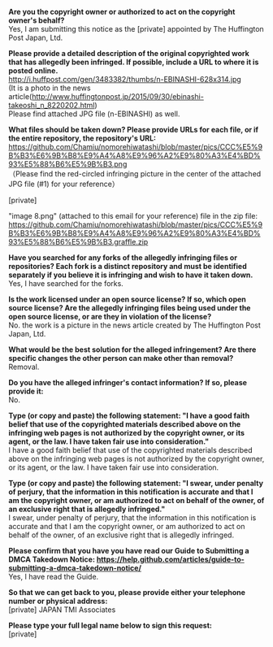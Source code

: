 **Are you the copyright owner or authorized to act on the copyright owner's behalf?**  
Yes, I am submitting this notice as the [private] appointed by The Huffington Post Japan, Ltd.

**Please provide a detailed description of the original copyrighted work that has allegedly been infringed. If possible, include a URL to where it is posted online.**  
http://i.huffpost.com/gen/3483382/thumbs/n-EBINASHI-628x314.jpg  
(It is a photo in the news article(http://www.huffingtonpost.jp/2015/09/30/ebinashi-takeoshi_n_8220202.html)  
Please find attached JPG file (n-EBINASHI) as well.

**What files should be taken down? Please provide URLs for each file, or if the entire repository, the repository's URL:**  
https://github.com/Chamiu/nomorehiwatashi/blob/master/pics/CCC%E5%9B%B3%E6%9B%B8%E9%A4%A8%E9%96%A2%E9%80%A3%E4%BD%93%E5%88%B6%E5%9B%B3.png  
（Please find the red-circled infringing picture in the center of the attached JPG file (#1) for your reference）

[private]

"image 8.png" (attached to this email for your reference) file in the zip file:  
https://github.com/Chamiu/nomorehiwatashi/blob/master/pics/CCC%E5%9B%B3%E6%9B%B8%E9%A4%A8%E9%96%A2%E9%80%A3%E4%BD%93%E5%88%B6%E5%9B%B3.graffle.zip

**Have you searched for any forks of the allegedly infringing files or repositories? Each fork is a distinct repository and must be identified separately if you believe it is infringing and wish to have it taken down.**  
Yes, I have searched for the forks.

**Is the work licensed under an open source license? If so, which open source license? Are the allegedly infringing files being used under the open source license, or are they in violation of the license?**  
No. the work is a picture in the news article created by The Huffington Post Japan, Ltd.

**What would be the best solution for the alleged infringement? Are there specific changes the other person can make other than removal?**  
Removal.

**Do you have the alleged infringer's contact information? If so, please provide it:**  
No.

**Type (or copy and paste) the following statement: "I have a good faith belief that use of the copyrighted materials described above on the infringing web pages is not authorized by the copyright owner, or its agent, or the law. I have taken fair use into consideration."**  
I have a good faith belief that use of the copyrighted materials described above on the infringing web pages is not authorized by the copyright owner, or its agent, or the law. I have taken fair use into consideration.

**Type (or copy and paste) the following statement: "I swear, under penalty of perjury, that the information in this notification is accurate and that I am the copyright owner, or am authorized to act on behalf of the owner, of an exclusive right that is allegedly infringed."**  
I swear, under penalty of perjury, that the information in this notification is accurate and that I am the copyright owner, or am authorized to act on behalf of the owner, of an exclusive right that is allegedly infringed.

**Please confirm that you have you have read our Guide to Submitting a DMCA Takedown Notice: https://help.github.com/articles/guide-to-submitting-a-dmca-takedown-notice/**  
Yes, I have read the Guide.

**So that we can get back to you, please provide either your telephone number or physical address:**  
[private] JAPAN TMI Associates

**Please type your full legal name below to sign this request:**  
[private]
